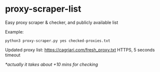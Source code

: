 # proxy-scraper-list

Easy proxy scraper & checker, and publicly available list

Example:

`python3 proxy-scraper.py yes checked-proxies.txt`

Updated proxy list: https://cagriari.com/fresh_proxy.txt
HTTPS, 5 seconds timeout

_*actually it takes about +10 mins for checking_
